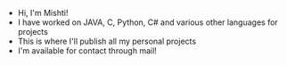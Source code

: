 - Hi, I'm Mishti!
- I have worked on JAVA, C, Python, C# and various other languages for projects
- This is where I'll publish all my personal projects
- I'm available for contact through mail!

<!---
mishtighosal02/mishtighosal02 is a ✨ special ✨ repository because its `README.md` (this file) appears on your GitHub profile.
You can click the Preview link to take a look at your changes.
--->

